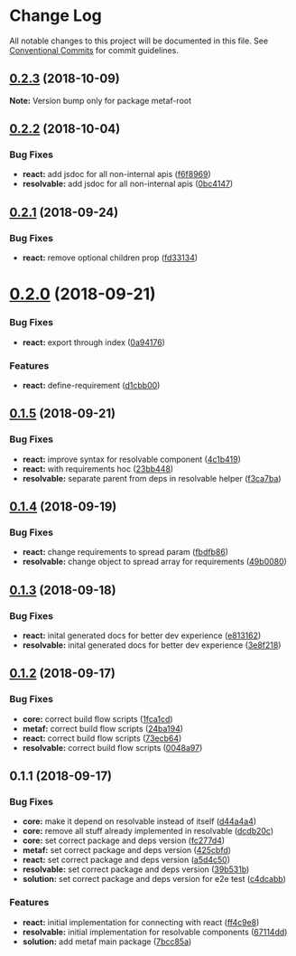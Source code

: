 # Change Log

All notable changes to this project will be documented in this file.
See [Conventional Commits](https://conventionalcommits.org) for commit guidelines.

<a name="0.2.3"></a>
## [0.2.3](https://github.com/Igmat/metaf/compare/v0.2.2...v0.2.3) (2018-10-09)

**Note:** Version bump only for package metaf-root





<a name="0.2.2"></a>
## [0.2.2](https://github.com/Igmat/metaf/compare/v0.2.1...v0.2.2) (2018-10-04)


### Bug Fixes

* **react:** add jsdoc for all non-internal apis ([f6f8969](https://github.com/Igmat/metaf/commit/f6f8969))
* **resolvable:** add jsdoc for all non-internal apis ([0bc4147](https://github.com/Igmat/metaf/commit/0bc4147))





<a name="0.2.1"></a>
## [0.2.1](https://github.com/Igmat/metaf/compare/v0.2.0...v0.2.1) (2018-09-24)


### Bug Fixes

* **react:** remove optional children prop ([fd33134](https://github.com/Igmat/metaf/commit/fd33134))





<a name="0.2.0"></a>
# [0.2.0](https://github.com/Igmat/metaf/compare/v0.1.5...v0.2.0) (2018-09-21)


### Bug Fixes

* **react:** export through index ([0a94176](https://github.com/Igmat/metaf/commit/0a94176))


### Features

* **react:** define-requirement ([d1cbb00](https://github.com/Igmat/metaf/commit/d1cbb00))





<a name="0.1.5"></a>
## [0.1.5](https://github.com/Igmat/metaf/compare/v0.1.4...v0.1.5) (2018-09-21)


### Bug Fixes

* **react:** improve syntax for resolvable component ([4c1b419](https://github.com/Igmat/metaf/commit/4c1b419))
* **react:** with requirements hoc ([23bb448](https://github.com/Igmat/metaf/commit/23bb448))
* **resolvable:** separate parent from deps in resolvable helper ([f3ca7ba](https://github.com/Igmat/metaf/commit/f3ca7ba))





<a name="0.1.4"></a>
## [0.1.4](https://github.com/Igmat/metaf/compare/v0.1.3...v0.1.4) (2018-09-19)


### Bug Fixes

* **react:** change requirements to spread param ([fbdfb86](https://github.com/Igmat/metaf/commit/fbdfb86))
* **resolvable:** change object to spread array for requirements ([49b0080](https://github.com/Igmat/metaf/commit/49b0080))





<a name="0.1.3"></a>
## [0.1.3](https://github.com/Igmat/metaf/compare/v0.1.2...v0.1.3) (2018-09-18)


### Bug Fixes

* **react:** inital generated docs for better dev experience ([e813162](https://github.com/Igmat/metaf/commit/e813162))
* **resolvable:** inital generated docs for better dev experience ([3e8f218](https://github.com/Igmat/metaf/commit/3e8f218))





<a name="0.1.2"></a>
## [0.1.2](https://github.com/Igmat/metaf/compare/v0.1.1...v0.1.2) (2018-09-17)


### Bug Fixes

* **core:** correct build flow scripts ([1fca1cd](https://github.com/Igmat/metaf/commit/1fca1cd))
* **metaf:** correct build flow scripts ([24ba194](https://github.com/Igmat/metaf/commit/24ba194))
* **react:** correct build flow scripts ([73ecb64](https://github.com/Igmat/metaf/commit/73ecb64))
* **resolvable:** correct build flow scripts ([0048a97](https://github.com/Igmat/metaf/commit/0048a97))





<a name="0.1.1"></a>
## 0.1.1 (2018-09-17)


### Bug Fixes

* **core:** make it depend on resolvable instead of itself ([d44a4a4](https://github.com/Igmat/metaf/commit/d44a4a4))
* **core:** remove all stuff already implemented in resolvable ([dcdb20c](https://github.com/Igmat/metaf/commit/dcdb20c))
* **core:** set correct package and deps version ([fc277d4](https://github.com/Igmat/metaf/commit/fc277d4))
* **metaf:** set correct package and deps version ([425cbfd](https://github.com/Igmat/metaf/commit/425cbfd))
* **react:** set correct package and deps version ([a5d4c50](https://github.com/Igmat/metaf/commit/a5d4c50))
* **resolvable:** set correct package and deps version ([39b531b](https://github.com/Igmat/metaf/commit/39b531b))
* **solution:** set correct package and deps version for e2e test ([c4dcabb](https://github.com/Igmat/metaf/commit/c4dcabb))


### Features

* **react:** initial implementation for connecting with react ([ff4c9e8](https://github.com/Igmat/metaf/commit/ff4c9e8))
* **resolvable:** initial implementation for resolvable components ([67114dd](https://github.com/Igmat/metaf/commit/67114dd))
* **solution:** add metaf main package ([7bcc85a](https://github.com/Igmat/metaf/commit/7bcc85a))
